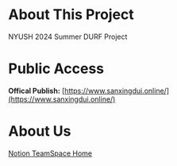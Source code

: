 # About This Project

NYUSH 2024 Summer DURF Project


# Public Access

**Offical Publish:** [https://www.sanxingdui.online/](https://www.sanxingdui.online/)


# About Us

[Notion TeamSpace Home](https://flower-vein-245.notion.site/TeamSpace-Home-6b876d41bceb4cb8bdc55d799bc33fb3)